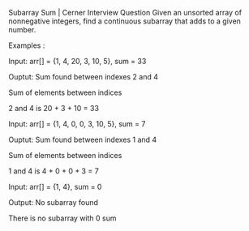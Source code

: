 Subarray Sum | Cerner Interview Question
Given an unsorted array of nonnegative integers, find a continuous subarray that adds to a given number.



Examples :



Input: arr[] = {1, 4, 20, 3, 10, 5}, sum = 33

Ouptut: Sum found between indexes 2 and 4

Sum of elements between indices

2 and 4 is 20 + 3 + 10 = 33



Input: arr[] = {1, 4, 0, 0, 3, 10, 5}, sum = 7

Ouptut: Sum found between indexes 1 and 4

Sum of elements between indices

1 and 4 is 4 + 0 + 0 + 3 = 7



Input: arr[] = {1, 4}, sum = 0

Output: No subarray found

There is no subarray with 0 sum